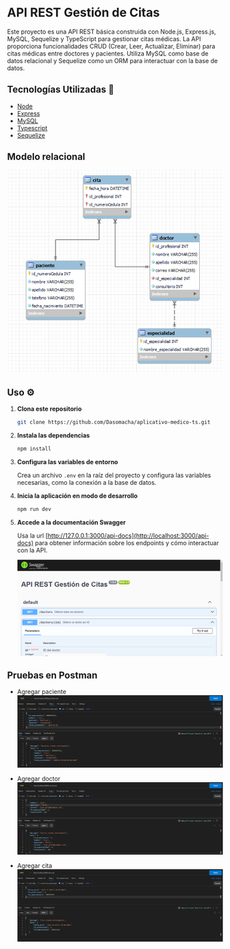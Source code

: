 # API REST Gestión de Citas

Este proyecto es una API REST básica construida con Node.js, Express.js, MySQL, Sequelize y TypeScript para gestionar citas médicas. La API proporciona funcionalidades CRUD (Crear, Leer, Actualizar, Eliminar) para citas médicas entre doctores y pacientes. Utiliza MySQL como base de datos relacional y Sequelize como un ORM para interactuar con la base de datos.

## Tecnologías Utilizadas 🌟

- [Node](https://nodejs.org/en)
- [Express](https://expressjs.com/)
- [MySQL](https://www.mysql.com)
- [Typescript](https://nodejs.dev/en/learn/nodejs-with-typescript/)
- [Sequelize](https://sequelize.org)

## Modelo relacional

![model](https://github.com/Dasomacha/imagenes/blob/main/database.png?raw=true)   

## Uso ⚙️

1. **Clona este repositorio**
   
    ```bash
    git clone https://github.com/Dasomacha/aplicativo-medico-ts.git
    ```

2. **Instala las dependencias**

    ```bash
    npm install
    ```

3. **Configura las variables de entorno**

    Crea un archivo `.env` en la raíz del proyecto y configura las variables necesarias, como la conexión a la base de datos.

4. **Inicia la aplicación en modo de desarrollo**

    ```bash
    npm run dev
    ```

6. **Accede a la documentación Swagger**

    Usa la url [http://127.0.0.1:3000/api-docs](http://localhost:3000/api-docs) para obtener información sobre los endpoints y cómo interactuar con la API.
   
   ![Swagger](https://github.com/Dasomacha/imagenes/blob/main/imagen%201.png?raw=true)   

## Pruebas en Postman

- Agregar paciente
![paciente](https://github.com/Dasomacha/imagenes/blob/main/crearpacientes.png?raw=true)

- Agregar doctor
![doctor](https://github.com/Dasomacha/imagenes/blob/main/creardoctor.png?raw=true)   

- Agregar cita
![cita](https://github.com/Dasomacha/imagenes/blob/main/crearcitas.png?raw=true)